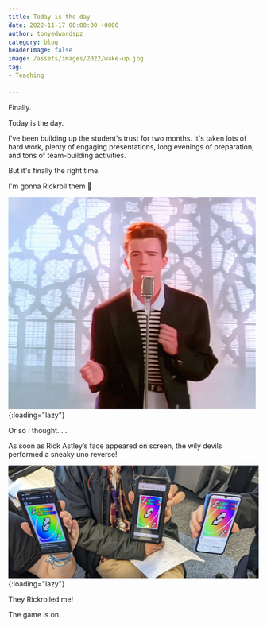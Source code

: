 ```yaml
---
title: Today is the day
date: 2022-11-17 00:00:00 +0000
author: tonyedwardspz
category: blog
headerImage: false
image: /assets/images/2022/wake-up.jpg
tag:
- Teaching

---
```


Finally. 

Today is the day.

I've been building up the student's trust for two months. It's taken lots of hard work, plenty of engaging presentations, long evenings of preparation, and tons of team-building activities.

But it's finally the right time.

I'm gonna Rickroll them 🤫

![Never gonna give you up](/assets/images/2022/never-gonna-give-you-up.gif "Never gonna let you down"){:loading="lazy"}

Or so I thought. . . 

As soon as Rick Astley’s face appeared on screen, the wily devils performed a sneaky uno reverse!

![Three uno reverse cards](/assets/images/2022/uno-reverse.jpg "Three uno reverse cards on mobile phones"){:loading="lazy"}

They Rickrolled me!

The game is on. . .

